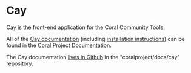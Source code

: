 # Cay

[Cay](https://github.com/coralproject/cay) is the front-end application for the Coral Community Tools.

All of the [Cay documentation](http://coral-docs.readthedocs.io/en/latest/cay/) (including [installation instructions](http://coral-docs.readthedocs.io/en/latest/cay/install/)) can be found in the [Coral Project Documentation](http://coral-docs.readthedocs.io/en/latest/).

The Cay documentation [lives in Github](https://github.com/coralproject/docs/tree/master/cay) in the "coralproject/docs/cay" repository.
